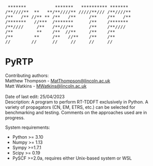 <pre>
 *******           *******   ********** *******
/**////**  **   **/**////** /////**/// /**////**  
/**   /** //** ** /**   /**     /**    /**   /**  
/*******   //***  /*******      /**    /*******  
/**////     /**   /**///**      /**    /**////  
/**         **    /**  //**     /**    /**  
/**        **     /**   //**    /**    /**  
//        //      //     //     //     //  
</pre>

# PyRTP
Contributing authors:  
Matthew Thompson - MatThompson@lincoln.ac.uk  
Matt Watkins - MWatkins@lincoln.ac.uk   
<br />
Date of last edit: 25/04/2023  
Description: A program to perform RT-TDDFT exclusively in Python.
             A variety of propagators (CN, EM, ETRS, etc.) can be
             selected for benchmarking and testing. Comments on
             the approaches used are in progress.

System requirements:
- Python >= 3.10
- Numpy >= 1.13
- Sympy >=1.7.1
- Scipy >= 0.19
- PySCF >=2.0a, requires either Unix-based system or WSL

